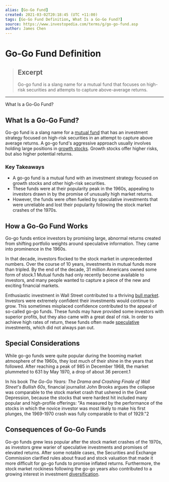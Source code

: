 ```yaml
---
alias: [Go-Go Fund]
created: 2021-03-02T20:18:45 (UTC +11:00)
tags: [Go-Go Fund Definition, What Is a Go-Go Fund?]
source: https://www.investopedia.com/terms/g/go-go-fund.asp
author: James Chen
---
```


# Go-Go Fund Definition

> ## Excerpt
> Go-go fund is a slang name for a mutual fund that focuses on high-risk securities and attempts to capture above-average returns.

---

What Is a Go-Go Fund?
## What Is a Go-Go Fund?

Go-go fund is a slang name for a [mutual fund](https://www.investopedia.com/terms/m/mutualfund.asp) that has an investment strategy focused on high-risk securities in an attempt to capture above average returns. A go-go fund's aggressive approach usually involves holding large positions in [growth stocks](https://www.investopedia.com/terms/g/growthstock.asp). Growth stocks offer higher risks, but also higher potential returns.

### Key Takeaways

-   A go-go fund is a mutual fund with an investment strategy focused on growth stocks and other high-risk securities.
-   These funds were at their popularity peak in the 1960s, appealing to investors drawn in by the promise of unusually high market returns. 
-   However, the funds were often fueled by speculative investments that were unreliable and lost their popularity following the stock market crashes of the 1970s.

## How a Go-Go Fund Works

Go-go funds entice investors by promising large, abnormal returns created from shifting portfolio weights around speculative information. They came into prominence in the 1960s.

In that decade, investors flocked to the stock market in unprecedented numbers. Over the course of 10 years, investments in mutual funds more than tripled. By the end of the decade, 31 million Americans owned some form of stock.1 Mutual funds had only recently become available to investors, and many people wanted to capture a piece of the new and exciting financial markets.

Enthusiastic investment in Wall Street contributed to a thriving [bull market](https://www.investopedia.com/terms/b/bullmarket.asp). Investors were extremely confident their investments would continue to grow. This sometimes misplaced confidence contributed to the appeal of so-called go-go funds. These funds may have provided some investors with superior profits, but they also came with a great deal of risk. In order to achieve high rates of return, these funds often made [speculative](https://www.investopedia.com/terms/s/speculativecompany.asp) investments, which did not always pan out.

## Special Considerations

While go-go funds were quite popular during the booming market atmosphere of the 1960s, they lost much of their shine in the years that followed. After reaching a peak of 985 in December 1968, the market plummeted to 631 by May 1970, a drop of about 36 percent.1

In his book _The Go-Go Years: The Drama and Crashing Finale of Wall Street's Bullish 60s_, financial journalist John Brooks argues the collapse was comparable to the stock market crash that ushered in the Great Depression, because the stocks that were hardest hit included many popular and high-profile offerings: "As measured by the performance of the stocks in which the novice investor was most likely to make his first plunges, the 1969-1970 crash was fully comparable to that of 1929."2

## Consequences of Go-Go Funds

Go-go funds grew less popular after the stock market crashes of the 1970s, as investors grew warier of speculative investments and promises of elevated returns. After some notable cases, the Securities and Exchange Commission clarified rules about fraud and stock valuation that made it more difficult for go-go funds to promise inflated returns. Furthermore, the stock market rockiness following the go-go years also contributed to a growing interest in investment [diversification](https://www.investopedia.com/terms/d/diversification.asp).
